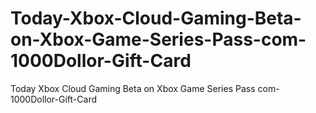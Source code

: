 # Today-Xbox-Cloud-Gaming-Beta-on-Xbox-Game-Series-Pass-com-1000Dollor-Gift-Card
Today Xbox Cloud Gaming Beta on Xbox Game Series  Pass com-1000Dollor-Gift-Card

